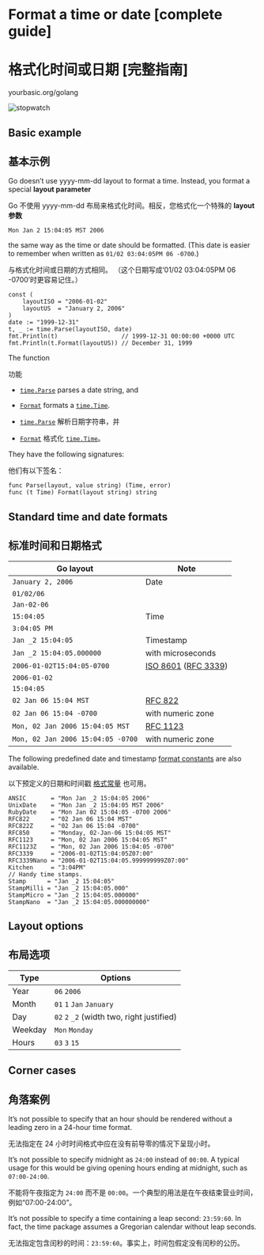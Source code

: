 # Format a time or date [complete guide]

# 格式化时间或日期 [完整指南]

yourbasic.org/golang

![stopwatch](https://yourbasic.org/golang/stopwatch.png)



## Basic example

## 基本示例

Go doesn’t use yyyy-mm-dd layout to format a time. Instead, you format a special **layout parameter**

Go 不使用 yyyy-mm-dd 布局来格式化时间。相反，您格式化一个特殊的 **layout 参数**

```
Mon Jan 2 15:04:05 MST 2006
```


the same way as the time or date should be formatted. (This date is easier to remember when written as `01/02 03:04:05PM 06 -0700`.)

与格式化时间或日期的方式相同。 （这个日期写成‘01/02 03:04:05PM 06 -0700’时更容易记住。）

```
const (
    layoutISO = "2006-01-02"
    layoutUS  = "January 2, 2006"
)
date := "1999-12-31"
t, _ := time.Parse(layoutISO, date)
fmt.Println(t)                  // 1999-12-31 00:00:00 +0000 UTC
fmt.Println(t.Format(layoutUS)) // December 31, 1999
```


The function

功能

- [`time.Parse`](https://golang.org/pkg/time/#Parse) parses a date string, and
- [`Format`](https://golang.org/pkg/time/#Time.Format) formats a [`time.Time`](https://golang.org/pkg/time/#Time).

- [`time.Parse`](https://golang.org/pkg/time/#Parse) 解析日期字符串，并
- [`Format`](https://golang.org/pkg/time/#Time.Format) 格式化 [`time.Time`](https://golang.org/pkg/time/#Time)。

They have the following signatures:

他们有以下签名：

```
func Parse(layout, value string) (Time, error)
func (t Time) Format(layout string) string
```


## Standard time and date formats

## 标准时间和日期格式

| Go layout                         | Note                                                         |
| --------------------------------- |------------------------------------------------------------ |
| `January 2, 2006`                 | Date                                                         |
| `01/02/06`                        | |
| `Jan-02-06`                       | |
| `15:04:05`                        | Time                                                         |
| `3:04:05 PM`                      | |
| `Jan _2 15:04:05`                 | Timestamp                                                    |
| `Jan _2 15:04:05.000000`          | with microseconds                                            |
| `2006-01-02T15:04:05-0700`        | [ISO 8601](https://en.wikipedia.org/wiki/ISO_8601) ([RFC 3339](https://www.ietf.org/rfc/rfc3339.txt)) |
| `2006-01-02`                      | |
| `15:04:05`                        | |
| `02 Jan 06 15:04 MST`             | [RFC 822](https://www.ietf.org/rfc/rfc822.txt)               |
| `02 Jan 06 15:04 -0700`           | with numeric zone                                            |
| `Mon, 02 Jan 2006 15:04:05 MST`   | [RFC 1123](https://www.ietf.org/rfc/rfc1123.txt)             |
| `Mon, 02 Jan 2006 15:04:05 -0700` | with numeric zone                                            |

The following predefined date and timestamp [format constants](https://golang.org/pkg/time/#pkg-constants) are also available.

以下预定义的日期和时间戳 [格式常量](https://golang.org/pkg/time/#pkg-constants) 也可用。

```
ANSIC       = "Mon Jan _2 15:04:05 2006"
UnixDate    = "Mon Jan _2 15:04:05 MST 2006"
RubyDate    = "Mon Jan 02 15:04:05 -0700 2006"
RFC822      = "02 Jan 06 15:04 MST"
RFC822Z     = "02 Jan 06 15:04 -0700"
RFC850      = "Monday, 02-Jan-06 15:04:05 MST"
RFC1123     = "Mon, 02 Jan 2006 15:04:05 MST"
RFC1123Z    = "Mon, 02 Jan 2006 15:04:05 -0700"
RFC3339     = "2006-01-02T15:04:05Z07:00"
RFC3339Nano = "2006-01-02T15:04:05.999999999Z07:00"
Kitchen     = "3:04PM"
// Handy time stamps.
Stamp      = "Jan _2 15:04:05"
StampMilli = "Jan _2 15:04:05.000"
StampMicro = "Jan _2 15:04:05.000000"
StampNano  = "Jan _2 15:04:05.000000000"
```


## Layout options

## 布局选项

| Type     | Options                                                    |
| -------- |---------------------------------------------------------- |
| Year     | `06`  `2006`                                               |
| Month    | `01`  `1`  `Jan`  `January`                                |
| Day      | `02`  `2`  `_2`    (width two, right justified)            |
| Weekday  | `Mon`  `Monday`                                            |
| Hours    | `03`  `3`  `15`                                            | 



## Corner cases

## 角落案例

It’s not possible to specify that an hour should be rendered without a leading zero in a 24-hour time format.

无法指定在 24 小时时间格式中应在没有前导零的情况下呈现小时。

It’s not possible to specify midnight as `24:00` instead of `00:00`. A typical usage for this would be giving opening hours ending at midnight, such as `07:00-24:00`.

不能将午夜指定为 `24:00` 而不是 `00:00`。一个典型的用法是在午夜结束营业时间，例如“07:00-24:00”。

It’s not possible to specify a time containing a leap second: `23:59:60`. In fact, the time package assumes a Gregorian calendar without leap seconds. 

无法指定包含闰秒的时间：`23:59:60`。事实上，时间包假定没有闰秒的公历。

